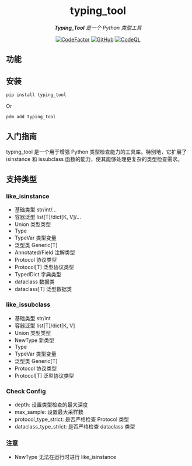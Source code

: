 <div align="center">

# typing_tool

_**Typing_Tool** 是一个 Python 类型工具_


 [![CodeFactor](https://www.codefactor.io/repository/github/lacia-hIE/typing_tool/badge)](https://www.codefactor.io/repository/github/lacia-hIE/typing_tool)
 [![GitHub](https://img.shields.io/github/license/lacia-hIE/typing_tool)](https://github.com/lacia-hIE/typing_tool/blob/master/LICENSE)
 [![CodeQL](https://github.com/lacia-hIE/typing_tool/workflows/CodeQL/badge.svg)](https://github.com/lacia-hIE/typing_tool/blob/master/.github/workflows/codeql.yml)

</div>

## 功能



## 安装

```sh
pip install typing_tool
```

Or

```sh
pdm add typing_tool
```

## 入门指南

typing_tool 是一个用于增强 Python 类型检查能力的工具库。特别地，它扩展了 isinstance 和 issubclass 函数的能力，使其能够处理更复杂的类型检查需求。

## 支持类型

### like_isinstance

* 基础类型 str/int/...
* 容器泛型 list[T]/dict[K, V]/...
* Union 类型类型
* Type 
* TypeVar 类型变量
* 泛型类 Generic[T]
* Annotated/Field 注解类型
* Protocol 协议类型
* Protocol[T] 泛型协议类型
* TypedDict 字典类型
* dataclass 数据类
* dataclass[T] 泛型数据类

### like_issubclass

* 基础类型 str/int
* 容器泛型 list[T]/dict[K, V]
* Union 类型类型
* NewType 新类型
* Type 
* TypeVar 类型变量
* 泛型类 Generic[T]
* Protocol 协议类型
* Protocol[T] 泛型协议类型

### Check Config

* depth: 设置类型检查的最大深度
* max_sample: 设置最大采样数
* protocol_type_strict: 是否严格检查 Protocol 类型
* dataclass_type_strict: 是否严格检查 dataclass 类型

### 注意

* NewType 无法在运行时进行 like_isinstance